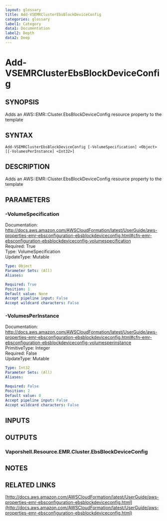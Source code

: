 ```yaml
---
layout: glossary
title: Add-VSEMRClusterEbsBlockDeviceConfig
categories: glossary
label1: Category
data1: Documentation
label2: Depth
data2: Deep
---
```


# Add-VSEMRClusterEbsBlockDeviceConfig

## SYNOPSIS
Adds an AWS::EMR::Cluster.EbsBlockDeviceConfig resource property to the template

## SYNTAX

```
Add-VSEMRClusterEbsBlockDeviceConfig [-VolumeSpecification] <Object> [[-VolumesPerInstance] <Int32>]
```

## DESCRIPTION
Adds an AWS::EMR::Cluster.EbsBlockDeviceConfig resource property to the template

## PARAMETERS

### -VolumeSpecification
Documentation: http://docs.aws.amazon.com/AWSCloudFormation/latest/UserGuide/aws-properties-emr-ebsconfiguration-ebsblockdeviceconfig.html#cfn-emr-ebsconfiguration-ebsblockdeviceconfig-volumespecification    
Required: True    
Type: VolumeSpecification    
UpdateType: Mutable

```yaml
Type: Object
Parameter Sets: (All)
Aliases: 

Required: True
Position: 1
Default value: None
Accept pipeline input: False
Accept wildcard characters: False
```

### -VolumesPerInstance
Documentation: http://docs.aws.amazon.com/AWSCloudFormation/latest/UserGuide/aws-properties-emr-ebsconfiguration-ebsblockdeviceconfig.html#cfn-emr-ebsconfiguration-ebsblockdeviceconfig-volumesperinstance    
PrimitiveType: Integer    
Required: False    
UpdateType: Mutable

```yaml
Type: Int32
Parameter Sets: (All)
Aliases: 

Required: False
Position: 2
Default value: 0
Accept pipeline input: False
Accept wildcard characters: False
```

## INPUTS

## OUTPUTS

### Vaporshell.Resource.EMR.Cluster.EbsBlockDeviceConfig

## NOTES

## RELATED LINKS

[http://docs.aws.amazon.com/AWSCloudFormation/latest/UserGuide/aws-properties-emr-ebsconfiguration-ebsblockdeviceconfig.html](http://docs.aws.amazon.com/AWSCloudFormation/latest/UserGuide/aws-properties-emr-ebsconfiguration-ebsblockdeviceconfig.html)

